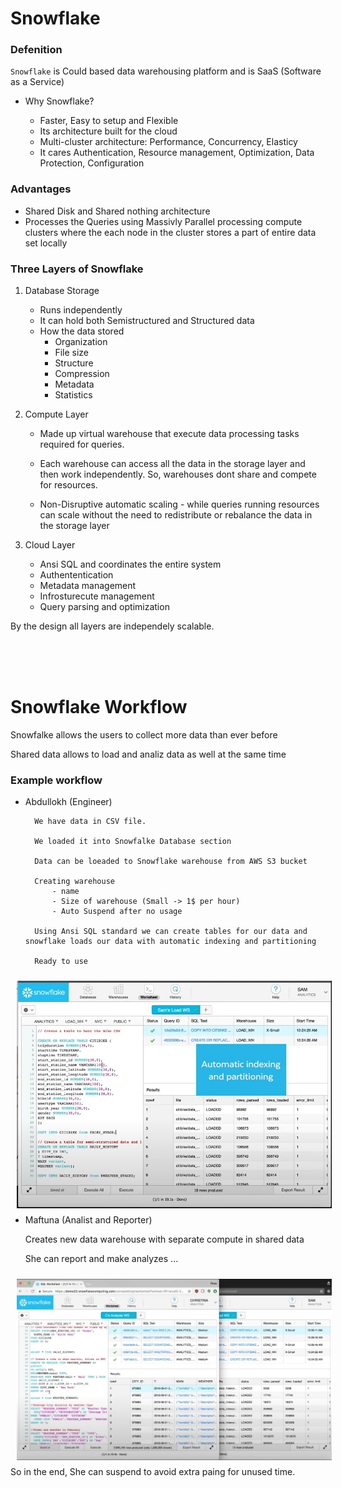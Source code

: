 # Snowflake

### Defenition

`Snowflake` is Could based data warehousing platform and is SaaS (Software as a Service)



- Why Snowflake?

    - Faster, Easy to setup and Flexible
    - Its architecture built for the cloud
    - Multi-cluster architecture: Performance, Concurrency, Elasticy
    - It cares Authentication, Resource management, Optimization, Data Protection, Configuration


### Advantages

- Shared Disk and Shared nothing architecture
- Processes the Queries using Massivly Parallel processing compute clusters where the each node in the cluster stores a part of entire data set locally


### Three Layers of Snowflake

1. Database Storage 
    - Runs independently 
    - It can hold both Semistructured and Structured data
    - How the data stored
        - Organization 
        - File size
        - Structure
        - Compression 
        - Metadata
        - Statistics
    

2. Compute Layer
    - Made up virtual warehouse that execute data processing tasks required for queries.

    - Each warehouse can access all the data in the storage layer and then work independently. So, warehouses dont share and compete for resources. 

    - Non-Disruptive automatic scaling - while queries running resources can scale without the need to redistribute or rebalance the data in the storage layer

3. Cloud Layer
    - Ansi SQL and coordinates the entire system
    - Authententication
    - Metadata management
    - Infrosturecute management
    - Query parsing and optimization

By the design all layers are independely scalable.


<br><br><br>

# Snowflake Workflow

Snowfalke allows the users to collect more data than ever before

Shared data allows to load and analiz data as well at the same time


### Example workflow

- Abdullokh (Engineer)

        We have data in CSV file. 
        
        We loaded it into Snowfalke Database section

        Data can be loeaded to Snowflake warehouse from AWS S3 bucket 

        Creating warehouse
            - name
            - Size of warehouse (Small -> 1$ per hour)
            - Auto Suspend after no usage

        Using Ansi SQL standard we can create tables for our data and snowflake loads our data with automatic indexing and partitioning

        Ready to use
    
 <img src="sources/snowflake1.JPG"
     alt=""
     style="float: left; margin-right: 10px; margin-top: 5px; margin: 10px;" /> 



- Maftuna (Analist and Reporter)

    Creates new data warehouse with separate compute in shared data

    She can report and make analyzes ...



 <img src="sources/snowflake2.JPG"
     alt=""
     style="float: left; margin-right: 10px; margin-top: 5px; margin: 10px;" /> 


So in the end, She can suspend to avoid extra paing for unused time.